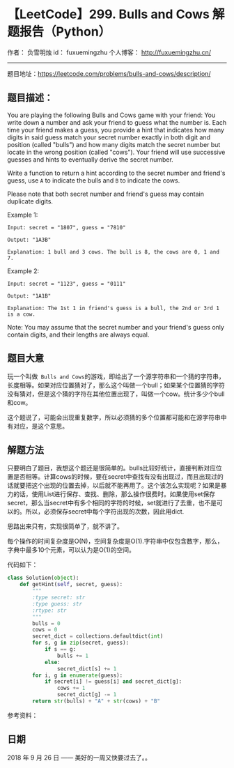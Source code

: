 # 【LeetCode】299. Bulls and Cows 解题报告（Python）

作者： 		负雪明烛 
id：				fuxuemingzhu
个人博客：	http://fuxuemingzhu.cn/

---

题目地址：https://leetcode.com/problems/bulls-and-cows/description/

## 题目描述：

You are playing the following Bulls and Cows game with your friend: You write down a number and ask your friend to guess what the number is. Each time your friend makes a guess, you provide a hint that indicates how many digits in said guess match your secret number exactly in both digit and position (called "bulls") and how many digits match the secret number but locate in the wrong position (called "cows"). Your friend will use successive guesses and hints to eventually derive the secret number.

Write a function to return a hint according to the secret number and friend's guess, use ``A`` to indicate the bulls and ``B`` to indicate the cows. 

Please note that both secret number and friend's guess may contain duplicate digits.

Example 1:

    Input: secret = "1807", guess = "7810"
    
    Output: "1A3B"
    
    Explanation: 1 bull and 3 cows. The bull is 8, the cows are 0, 1 and 7.

Example 2:

    Input: secret = "1123", guess = "0111"
    
    Output: "1A1B"
    
    Explanation: The 1st 1 in friend's guess is a bull, the 2nd or 3rd 1 is a cow.

Note: You may assume that the secret number and your friend's guess only contain digits, and their lengths are always equal.

## 题目大意

玩一个叫做`` Bulls and Cows``的游戏，即给出了一个源字符串和一个猜的字符串，长度相等。如果对应位置猜对了，那么这个叫做一个bull；如果某个位置猜的字符没有猜对，但是这个猜的字符在其他位置出现了，叫做一个cow。统计多少个bull和cow。

这个题说了，可能会出现重复数字，所以必须猜的多个位置都可能和在源字符串中有对应，是这个意思。

## 解题方法

只要明白了题目，我想这个题还是很简单的。bulls比较好统计，直接判断对应位置是否相等。计算cows的时候，要在secret中查找有没有出现过，而且出现过的话就要把这个出现的位置去掉，以后就不能再用了。这个该怎么实现呢？如果是暴力的话，使用List进行保存、查找、删除，那么操作很费时。如果使用set保存secret，那么当secret中有多个相同的字符的时候，set就进行了去重，也不是可以的。所以，必须保存secret中每个字符出现的次数，因此用dict.

思路出来只有，实现很简单了，就不讲了。

每个操作的时间复杂度是O(N)，空间复杂度是O(1).字符串中仅包含数字，那么，字典中最多10个元素，可以认为是O(1)的空间。

代码如下：

```python
class Solution(object):
    def getHint(self, secret, guess):
        """
        :type secret: str
        :type guess: str
        :rtype: str
        """
        bulls = 0
        cows = 0
        secret_dict = collections.defaultdict(int)
        for s, g in zip(secret, guess):
            if s == g:
                bulls += 1
            else:
                secret_dict[s] += 1
        for i, g in enumerate(guess):
            if secret[i] != guess[i] and secret_dict[g]:
                cows += 1
                secret_dict[g] -= 1
        return str(bulls) + "A" + str(cows) + "B"
```

参考资料：


## 日期

2018 年 9 月 26 日 —— 美好的一周又快要过去了。。
